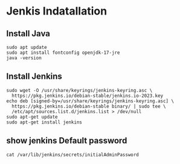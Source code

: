 # Jenkis Indatallation

## Install Java

```
sudo apt update
sudo apt install fontconfig openjdk-17-jre
java -version

```

## Install Jenkins

```
sudo wget -O /usr/share/keyrings/jenkins-keyring.asc \
  https://pkg.jenkins.io/debian-stable/jenkins.io-2023.key
echo deb [signed-by=/usr/share/keyrings/jenkins-keyring.asc] \
  https://pkg.jenkins.io/debian-stable binary/ | sudo tee \
  /etc/apt/sources.list.d/jenkins.list > /dev/null
sudo apt-get update
sudo apt-get install jenkins

```

## show jenkins Default password

```
cat /var/lib/jenkins/secrets/initialAdminPassword
```
